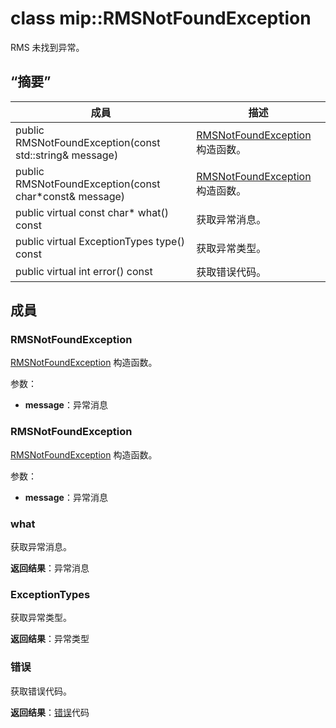 # <a name="class-miprmsnotfoundexception"></a>class mip::RMSNotFoundException 
RMS 未找到异常。
  
## <a name="summary"></a>“摘要”
 成員                        | 描述                                
--------------------------------|---------------------------------------------
 public RMSNotFoundException(const std::string& message)  |  [RMSNotFoundException](class_mip_rmsnotfoundexception.md) 构造函数。
 public RMSNotFoundException(const char*const& message)  |  [RMSNotFoundException](class_mip_rmsnotfoundexception.md) 构造函数。
 public virtual const char* what() const  |  获取异常消息。
 public virtual ExceptionTypes type() const  |  获取异常类型。
 public virtual int error() const  |  获取错误代码。
  
## <a name="members"></a>成員
  
### <a name="rmsnotfoundexception"></a>RMSNotFoundException
[RMSNotFoundException](class_mip_rmsnotfoundexception.md) 构造函数。

参数：  
* **message**：异常消息


  
### <a name="rmsnotfoundexception"></a>RMSNotFoundException
[RMSNotFoundException](class_mip_rmsnotfoundexception.md) 构造函数。

参数：  
* **message**：异常消息


  
### <a name="what"></a>what
获取异常消息。

  
**返回结果**：异常消息
  
### <a name="exceptiontypes"></a>ExceptionTypes
获取异常类型。

  
**返回结果**：异常类型
  
### <a name="error"></a>错误
获取错误代码。

  
**返回结果**：[错误](class_mip_error.md)代码